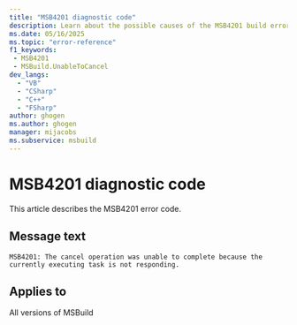 ```yaml
---
title: "MSB4201 diagnostic code"
description: Learn about the possible causes of the MSB4201 build error, and get troubleshooting tips.
ms.date: 05/16/2025
ms.topic: "error-reference"
f1_keywords:
 - MSB4201
 - MSBuild.UnableToCancel
dev_langs:
  - "VB"
  - "CSharp"
  - "C++"
  - "FSharp"
author: ghogen
ms.author: ghogen
manager: mijacobs
ms.subservice: msbuild
---
```


# MSB4201 diagnostic code

<!-- :::ErrorDefinitionDescription::: -->
<!-- :::editable-content name="introDescription"::: -->
This article describes the MSB4201 error code.
<!-- :::editable-content-end::: -->

## Message text

<!-- :::editable-content name="messageText"::: -->
`MSB4201: The cancel operation was unable to complete because the currently executing task is not responding.`
<!-- :::editable-content-end::: -->
<!-- MSB4201: The cancel operation was unable to complete because the currently executing task is not responding. -->

<!-- :::editable-content name="postOutputDescription"::: -->
<!--
{StrBegin="MSB4201: "}
-->
<!-- :::editable-content-end::: -->
<!-- :::ErrorDefinitionDescription-end::: -->

## Applies to

All versions of MSBuild
